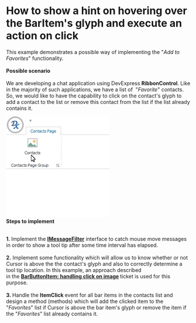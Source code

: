 # How to show a hint on hovering over the BarItem's glyph and execute an action on click


<p>This example demonstrates a possible way of implementing the "<em>Add to Favorites</em>" functionality.<br><br><strong>Possible scenario</strong><br><br>We are developing a chat application using DevExpress <strong>RibbonControl</strong>. Like in the majority of such applications, we have a list of  "<em>Favorite</em>" contacts. So, we would like to have the capability to click on the contact's glyph to add a contact to the list or remove this contact from the list if the list already contains it.</p>
<img src="https://raw.githubusercontent.com/DevExpress-Examples/how-to-show-a-hint-on-hovering-over-the-baritems-glyph-and-execute-an-action-on-click-t324294/14.2.10+/media/84ff6f99-abf1-11e5-80bf-00155d62480c.png"><br><strong>Steps to implement</strong><br>
<p><br><strong>1. </strong>Implement the <a href="https://msdn.microsoft.com/en-us/library/system.windows.forms.imessagefilter(v=vs.110).aspx"><strong>IMessageFilter</strong></a> interface to catch mouse move messages in order to show a tool tip after some time interval has elapsed. <br><br><strong>2.</strong> Implement some functionality which will allow us to know whether or not Cursor is above the the contact's glyph and also to correctly determine a tool tip location. In this example, an approach described in the <a href="https://www.devexpress.com/Support/Center/p/T231975"><strong>BarButtonItem: handling click on image</strong></a><strong> </strong>ticket is used for this purpose.<br><strong><br>3. </strong>Handle the <strong>ItemClick </strong>event for all bar items in the contacts list and design a method (methods) which will add the clicked item to the "<em>Favorites</em>" list if Cursor is above the bar item's glyph or remove the item if the "<em>Favorites</em>" list already contains it.</p>
<br><br>

<br/>


